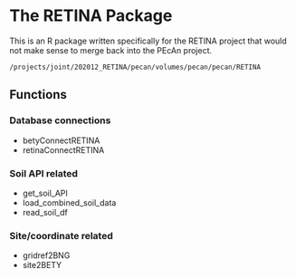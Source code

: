 # The RETINA Package 

This is an R package written specifically for the RETINA project that would not make sense to merge back into the PEcAn project. 

`/projects/joint/202012_RETINA/pecan/volumes/pecan/pecan/RETINA`

## Functions

### Database connections

- betyConnectRETINA
- retinaConnectRETINA

### Soil API related

- get_soil_API
- load_combined_soil_data
- read_soil_df

### Site/coordinate related

- gridref2BNG
- site2BETY
